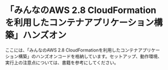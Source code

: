# 「みんなのAWS 2.8 CloudFormationを利用したコンテナアプリケーション構築」ハンズオン

ここには、「みんなのAWS 2.8 CloudFormationを利用したコンテナアプリケーション構築」のハンズオンコードを格納しています。セットアップ、動作環境、実行上の注意点については、書籍を参考にしてください。







